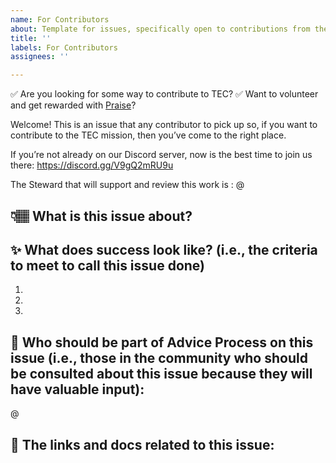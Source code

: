 ```yaml
---
name: For Contributors
about: Template for issues, specifically open to contributions from the community
title: ''
labels: For Contributors
assignees: ''

---
```


✅  Are you looking for some way to contribute to TEC? 
✅  Want to volunteer and get rewarded with [Praise](https://forum.tecommons.org/t/reward-system-moving-forward/570)? 

Welcome! This is an issue that any contributor to pick up so, if you want to contribute to the TEC mission, then you’ve come to the right place. 

If you’re not already on our Discord server, now is the best time to join us there: https://discord.gg/V9gQ2mRU9u

The Steward that will support and review this work is : @ 

## 👇🏽  What is this issue about?
<!-- Give as much detail as you can -->


## ✨  What does success look like? (i.e., the criteria to meet to call this issue done)
1.
2.
3.


##  💭 Who should be part of Advice Process on this issue (i.e., those in the community who should be consulted about this issue because they will have valuable input):
@

## 🔗  The links and docs related to this issue:
